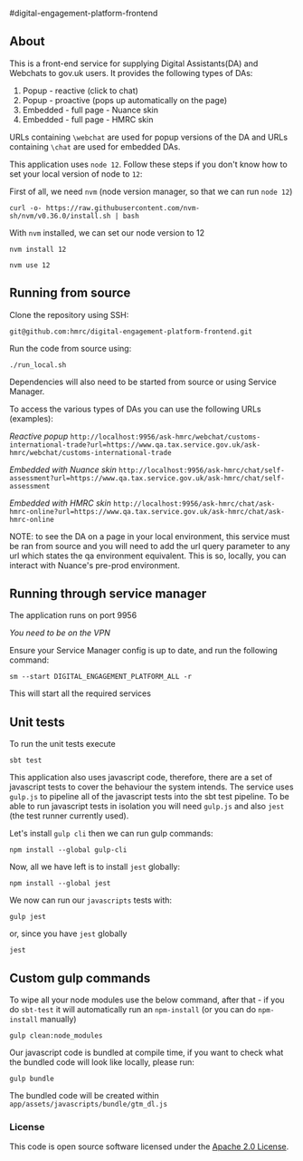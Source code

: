 #digital-engagement-platform-frontend

## About
This is a front-end service for supplying Digital Assistants(DA) and Webchats to gov.uk users. It provides the following types of DAs:

1) Popup - reactive (click to chat)
2) Popup - proactive (pops up automatically on the page)
3) Embedded - full page - Nuance skin
3) Embedded - full page - HMRC skin

URLs containing `\webchat` are used for popup versions of the DA and URLs containing `\chat` are used for embedded DAs.

This application uses `node 12`. Follow these steps if you don't know how to set your local version of node to `12`:

First of all, we need `nvm` (node version manager, so that we can run `node 12`)

```
curl -o- https://raw.githubusercontent.com/nvm-sh/nvm/v0.36.0/install.sh | bash
```

With `nvm` installed, we can set our node version to 12

```
nvm install 12
```

```
nvm use 12
```

## Running from source
Clone the repository using SSH:

`git@github.com:hmrc/digital-engagement-platform-frontend.git`

Run the code from source using:

`./run_local.sh`

Dependencies will also need to be started from source or using Service Manager.

To access the various types of DAs you can use the following URLs (examples):

*Reactive popup*
`http://localhost:9956/ask-hmrc/webchat/customs-international-trade?url=https://www.qa.tax.service.gov.uk/ask-hmrc/webchat/customs-international-trade`

*Embedded with Nuance skin*
`http://localhost:9956/ask-hmrc/chat/self-assessment?url=https://www.qa.tax.service.gov.uk/ask-hmrc/chat/self-assessment`

*Embedded with HMRC skin*
`http://localhost:9956/ask-hmrc/chat/ask-hmrc-online?url=https://www.qa.tax.service.gov.uk/ask-hmrc/chat/ask-hmrc-online`

NOTE: to see the DA on a page in your local environment, this service must be ran from source and you will need to add the url query parameter to any url which states the qa environment equivalent. This is so, locally, you can interact with Nuance's pre-prod environment.

## Running through service manager
The application runs on port 9956

*You need to be on the VPN*

Ensure your Service Manager config is up to date, and run the following command:

`sm --start DIGITAL_ENGAGEMENT_PLATFORM_ALL -r`

This will start all the required services

## Unit tests

To run the unit tests execute

```
sbt test
```

This application also uses javascript code, therefore, there are a set of javascript tests to cover the behaviour the system intends. The service uses `gulp.js` to pipeline all of the javascript tests into the sbt test pipeline. To be able to run javascript tests in isolation you will need `gulp.js` and also `jest` (the test runner currently used). 

Let's install `gulp cli` then we can run gulp commands:

```
npm install --global gulp-cli
```

Now, all we have left is to install `jest` globally:

```
npm install --global jest
```

We now can run our `javascripts` tests with:
```
gulp jest
```
or, since you have `jest` globally
```
jest
```

## Custom gulp commands

To wipe all your node modules use the below command, after that - if you do `sbt-test` it will automatically run an `npm-install` (or you can do `npm-install` manually)

```
gulp clean:node_modules
```

Our javascript code is bundled at compile time, if you want to check what the bundled code will look like locally, please run:

```
gulp bundle
```

The bundled code will be created within `app/assets/javascripts/bundle/gtm_dl.js`

### License

This code is open source software licensed under the [Apache 2.0 License]("http://www.apache.org/licenses/LICENSE-2.0.html").
